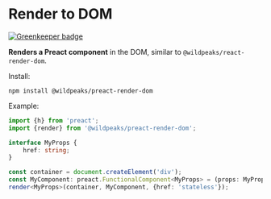 # Render to DOM

[![Greenkeeper badge](https://badges.greenkeeper.io/wildpeaks/package-preact-render-dom.svg)](https://greenkeeper.io/)

**Renders a Preact component** in the DOM, similar to `@wildpeaks/react-render-dom`.

Install:

	npm install @wildpeaks/preact-render-dom

Example:
````ts
import {h} from 'preact';
import {render} from '@wildpeaks/preact-render-dom';

interface MyProps {
	href: string;
}

const container = document.createElement('div');
const MyComponent: preact.FunctionalComponent<MyProps> = (props: MyProps) => h('a', props);
render<MyProps>(container, MyComponent, {href: 'stateless'});
````
